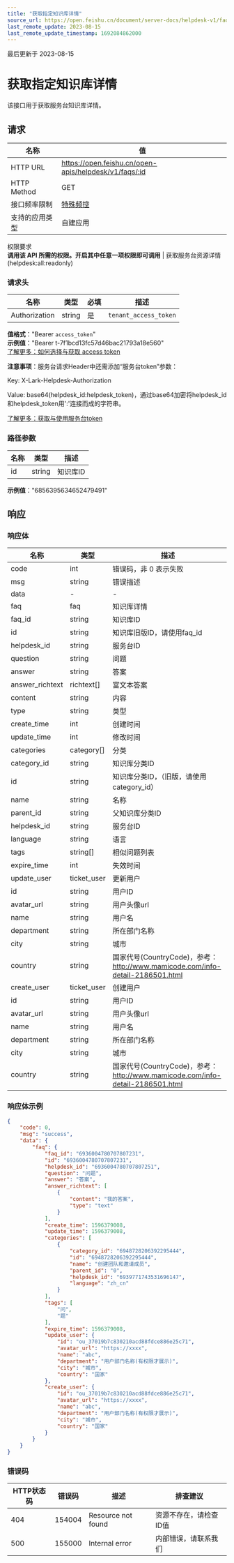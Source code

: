 ```yaml
---
title: "获取指定知识库详情"
source_url: https://open.feishu.cn/document/server-docs/helpdesk-v1/faq-management/faq/get
last_remote_update: 2023-08-15
last_remote_update_timestamp: 1692084862000
---
```

最后更新于 2023-08-15

# 获取指定知识库详情

该接口用于获取服务台知识库详情。

## 请求
名称 | 值
---|---
HTTP URL | https://open.feishu.cn/open-apis/helpdesk/v1/faqs/:id
HTTP Method | GET
接口频率限制 | [特殊频控](https://open.feishu.cn/document/ukTMukTMukTM/uUzN04SN3QjL1cDN)
支持的应用类型 | 自建应用
权限要求  
            **调用该 API 所需的权限。开启其中任意一项权限即可调用** | 获取服务台资源详情(helpdesk:all:readonly)

### 请求头

名称 | 类型 | 必填 | 描述
--- | --- | --- | ---
Authorization | string | 是 | `tenant_access_token`  
**值格式**："Bearer `access_token`"  
**示例值**："Bearer t-7f1bcd13fc57d46bac21793a18e560"  
[了解更多：如何选择与获取 access token](https://open.feishu.cn/document/uAjLw4CM/ugTN1YjL4UTN24CO1UjN/trouble-shooting/how-to-choose-which-type-of-token-to-use)

**注意事项**：服务台请求Header中还需添加“服务台token”参数：

Key: X-Lark-Helpdesk-Authorization

Value: base64(helpdesk_id:helpdesk_token)，通过base64加密将helpdesk_id和helpdesk_token用':'连接而成的字符串。

[了解更多：获取与使用服务台token](https://open.feishu.cn/document/ukTMukTMukTM/ugDOyYjL4gjM24CO4IjN)

### 路径参数

名称 | 类型 | 描述
--- | --- | ---
id | string | 知识库ID  
**示例值**："6856395634652479491"

## 响应

### 响应体

名称 | 类型 | 描述
--- | --- | ---
code | int | 错误码，非 0 表示失败
msg | string | 错误描述
data | \- | \-
faq | faq | 知识库详情
faq_id | string | 知识库ID
id | string | 知识库旧版ID，请使用faq_id
helpdesk_id | string | 服务台ID
question | string | 问题
answer | string | 答案
answer_richtext | richtext\[\] | 富文本答案
content | string | 内容
type | string | 类型
create_time | int | 创建时间
update_time | int | 修改时间
categories | category\[\] | 分类
category_id | string | 知识库分类ID
id | string | 知识库分类ID，（旧版，请使用category_id）
name | string | 名称
parent_id | string | 父知识库分类ID
helpdesk_id | string | 服务台ID
language | string | 语言
tags | string\[\] | 相似问题列表
expire_time | int | 失效时间
update_user | ticket_user | 更新用户
id | string | 用户ID
avatar_url | string | 用户头像url
name | string | 用户名
department | string | 所在部门名称
city | string | 城市
country | string | 国家代号(CountryCode)，参考：http://www.mamicode.com/info-detail-2186501.html
create_user | ticket_user | 创建用户
id | string | 用户ID
avatar_url | string | 用户头像url
name | string | 用户名
department | string | 所在部门名称
city | string | 城市
country | string | 国家代号(CountryCode)，参考：http://www.mamicode.com/info-detail-2186501.html

### 响应体示例
```json
{
    "code": 0,
    "msg": "success",
    "data": {
        "faq": {
            "faq_id": "6936004780707807231",
            "id": "6936004780707807231",
            "helpdesk_id": "6936004780707807251",
            "question": "问题",
            "answer": "答案",
            "answer_richtext": [
                {
                    "content": "我的答案",
                    "type": "text"
                }
            ],
            "create_time": 1596379008,
            "update_time": 1596379008,
            "categories": [
                {
                    "category_id": "6948728206392295444",
                    "id": "6948728206392295444",
                    "name": "创建团队和邀请成员",
                    "parent_id": "0",
                    "helpdesk_id": "6939771743531696147",
                    "language": "zh_cn"
                }
            ],
            "tags": [
                "问",
                "题"
            ],
            "expire_time": 1596379008,
            "update_user": {
                "id": "ou_37019b7c830210acd88fdce886e25c71",
                "avatar_url": "https://xxxx",
                "name": "abc",
                "department": "用户部门名称(有权限才展示)",
                "city": "城市",
                "country": "国家"
            },
            "create_user": {
                "id": "ou_37019b7c830210acd88fdce886e25c71",
                "avatar_url": "https://xxxx",
                "name": "abc",
                "department": "用户部门名称(有权限才展示)",
                "city": "城市",
                "country": "国家"
            }
        }
    }
}
```

### 错误码

HTTP状态码 | 错误码 | 描述 | 排查建议
--- | --- | --- | ---
404 | 154004 | Resource not found | 资源不存在，请检查ID值
500 | 155000 | Internal error | 内部错误，请联系我们
